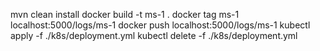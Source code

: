 mvn clean install
docker build -t ms-1 .
docker tag ms-1 localhost:5000/logs/ms-1
docker push localhost:5000/logs/ms-1
kubectl apply -f ./k8s/deployment.yml
kubectl delete -f ./k8s/deployment.yml